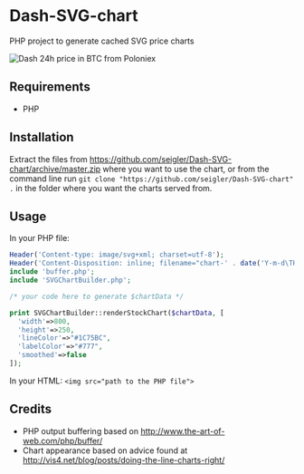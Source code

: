 # Dash-SVG-chart
PHP project to generate cached SVG price charts

![Dash 24h price in BTC from Poloniex](http://cryptohistory.org/dash/24h/)

## Requirements

* PHP

## Installation
Extract the files from https://github.com/seigler/Dash-SVG-chart/archive/master.zip where you want to use the chart, or from the command line run `git clone "https://github.com/seigler/Dash-SVG-chart" .` in the folder where you want the charts served from.

## Usage
In your PHP file:

```php
Header('Content-type: image/svg+xml; charset=utf-8');
Header('Content-Disposition: inline; filename="chart-' . date('Y-m-d\THisT') . '.svg"');
include 'buffer.php';
include 'SVGChartBuilder.php';

/* your code here to generate $chartData */

print SVGChartBuilder::renderStockChart($chartData, [
  'width'=>800,
  'height'=>250,
  'lineColor'=>"#1C75BC",
  'labelColor'=>"#777",
  'smoothed'=>false
]);
```

In your HTML:
`<img src="path to the PHP file">`

## Credits

* PHP output buffering based on http://www.the-art-of-web.com/php/buffer/
* Chart appearance based on advice found at http://vis4.net/blog/posts/doing-the-line-charts-right/
